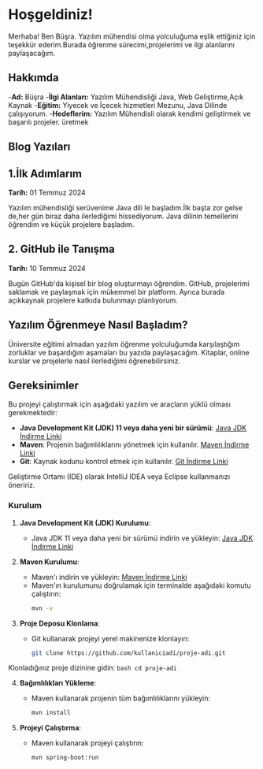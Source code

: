 # Hoşgeldiniz!

Merhaba! Ben Büşra. Yazılım mühendisi olma yolculuğuma eşlik ettiğiniz için teşekkür ederim.Burada öğrenme sürecimi,projelerimi ve ilgi alanlarını paylaşacağım.

## **Hakkımda**

-**Ad:** Büşra 
-**İlgi Alanları:** Yazılım Mühendisliği Java, Web Geliştirme,Açık Kaynak 
-**Eğitim:** Yiyecek ve İçecek hizmetleri Mezunu, Java Dilinde çalışıyorum.
-**Hedeflerim:** Yazılım Mühendisli olarak kendimi geliştirmek ve başarılı projeler. üretmek 

## Blog Yazıları

## **1.İlk Adımlarım**
**Tarih:** 01 Temmuz 2024

Yazılım mühendisliği serüvenime Java dili le başladım.İlk başta zor gelse de,her gün biraz daha ilerlediğimi hissediyorum. Java dilinin temellerini öğrendim ve küçük projelere başladım.

## 2. GitHub ile Tanışma
**Tarih:** 10 Temmuz 2024

Bugün GitHub'da kişisel bir blog oluşturmayı öğrendim. GitHub, projelerimi saklamak ve paylaşmak için mükemmel bir platform. Ayrıca burada açıkkaynak projelere katkıda bulunmayı planlıyorum.

## Yazılım Öğrenmeye Nasıl Başladım?

Üniversite eğitimi almadan yazılım öğrenme yolculuğumda karşılaştığım zorluklar ve başardığım aşamaları bu yazıda paylaşacağım. Kitaplar, online kurslar ve projelerle nasıl ilerlediğimi öğrenebilirsiniz.

## Gereksinimler

Bu projeyi çalıştırmak için aşağıdaki yazılım ve araçların yüklü olması gerekmektedir:

- **Java Development Kit (JDK) 11 veya daha yeni bir sürümü**: [Java JDK İndirme Linki](https://www.oracle.com/java/technologies/javase-jdk11-downloads.html)
- **Maven**: Projenin bağımlılıklarını yönetmek için kullanılır. [Maven İndirme Linki](https://maven.apache.org/download.cgi)
- **Git**: Kaynak kodunu kontrol etmek için kullanılır. [Git İndirme Linki](https://git-scm.com/downloads)

Geliştirme Ortamı (IDE) olarak IntelliJ IDEA veya Eclipse kullanmanızı öneririz.

### Kurulum
1. **Java Development Kit (JDK) Kurulumu**:
   - Java JDK 11 veya daha yeni bir sürümü indirin ve yükleyin: [Java JDK İndirme Linki](https://www.oracle.com/java/technologies/javase-jdk11-downloads.html)

2. **Maven Kurulumu**:
   - Maven'ı indirin ve yükleyin: [Maven İndirme Linki](https://maven.apache.org/download.cgi)
   - Maven'ın kurulumunu doğrulamak için terminalde aşağıdaki komutu çalıştırın:
     ```bash
     mvn -v
     ```

3. **Proje Deposu Klonlama**:
   - Git kullanarak projeyi yerel makinenize klonlayın:
     ```bash
     git clone https://github.com/kullaniciadi/proje-adi.git

Klonladığınız proje dizinine gidin:
     ```bash
     cd proje-adi
     ```

4. **Bağımlılıkları Yükleme**:
   - Maven kullanarak projenin tüm bağımlılıklarını yükleyin:
     ```bash
     mvn install
     ```

5. **Projeyi Çalıştırma**:
   - Maven kullanarak projeyi çalıştırın:
     ```bash
     mvn spring-boot:run
     ```
